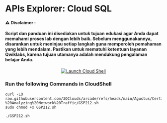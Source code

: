 #  APIs Explorer: Cloud SQL


#### ⚠️ Disclaimer :
**Script dan panduan ini disediakan untuk tujuan edukasi agar Anda dapat memahami proses lab dengan lebih baik. Sebelum menggunakannya, disarankan untuk meninjau setiap langkah guna memperoleh pemahaman yang lebih mendalam. Pastikan untuk mematuhi ketentuan layanan Qwiklabs, karena tujuan utamanya adalah mendukung pengalaman belajar Anda.**

<div align="center" style="margin-top: 20px;">

<a href="https://console.cloud.google.com/home/dashboard?project=&pli=1&cloudshell=true" target="_blank" style="margin: 10px;">
  <img src="https://img.shields.io/badge/Launch_Cloud_Shell-4285F4?style=for-the-badge&logo=googlecloud&logoColor=white" alt="Launch Cloud Shell">
</a>

</div>


### Run the following Commands in CloudShell 

```
curl -LO raw.githubusercontent.com/3QClouds/arcade/refs/heads/main/Agustus/Certification%20Zone/VPC%20Flow%20Logs%20-%20Analyzing%20Network%20Traffic/GSP212.sh
sudo chmod +x GSP212.sh

./GSP212.sh
```